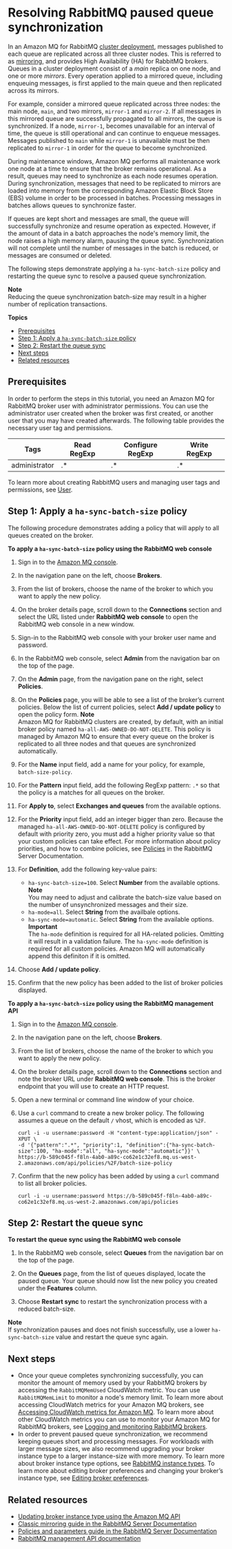 # Resolving RabbitMQ paused queue synchronization<a name="rabbitmq-queue-sync"></a>

 In an Amazon MQ for RabbitMQ [cluster deployment](rabbitmq-broker-architecture-cluster.md), messages published to each queue are replicated across all three cluster nodes\. This is referred to as [mirroring](https://www.rabbitmq.com/ha.html), and provides High Availability \(HA\) for RabbitMQ brokers\. Queues in a cluster deployment consist of a *main* replica on one node, and one or more *mirrors*\. Every operation applied to a mirrored queue, including enqueuing messages, is first applied to the main queue and then replicated across its mirrors\. 

 For example, consider a mirrored queue replicated across three nodes: the main node, `main`, and two mirrors, `mirror-1` and `mirror-2`\. If all messages in this mirrored queue are successfully propagated to all mirrors, the queue is synchronized\. If a node, `mirror-1`, becomes unavailable for an interval of time, the queue is still operational and can continue to enqueue messages\. Messages published to `main` while `mirror-1` is unavailable must be then replicated to `mirror-1` in order for the queue to become synchronized\. 

 During maintenance windows, Amazon MQ performs all maintenance work one node at a time to ensure that the broker remains operational\. As a result, queues may need to synchronize as each node resumes operation\. During synchronization, messages that need to be replicated to mirrors are loaded into memory from the corresponding Amazon Elastic Block Store \(EBS\) volume in order to be processed in batches\. Processing messages in batches allows queues to synchronize faster\. 

 If queues are kept short and messages are small, the queue will successfully synchronize and resume operation as expected\. However, if the amount of data in a batch approaches the node's memory limit, the node raises a high memory alarm, pausing the queue sync\. Synchronization will not complete until the number of messages in the batch is reduced, or messages are consumed or deleted\.

 The following steps demonstrate applying a `ha-sync-batch-size` policy and restarting the queue sync to resolve a paused queue synchronization\. 

**Note**  
Reducing the queue synchronization batch\-size may result in a higher number of replication transactions\.

**Topics**
+ [Prerequisites](#rabbitmq-queue-sync-prerequisites)
+ [Step 1: Apply a `ha-sync-batch-size` policy](#rabbitmq-queue-sync-step-1)
+ [Step 2: Restart the queue sync](#rabbitmq-queue-sync-step-2)
+ [Next steps](#rabbitmq-queue-sync-next-steps)
+ [Related resources](#rabbitmq-queue-sync-related-resources)

## Prerequisites<a name="rabbitmq-queue-sync-prerequisites"></a>

 In order to perform the steps in this tutorial, you need an Amazon MQ for RabbitMQ broker user with administrator permissions\. You can use the administrator user created when the broker was first created, or another user that you may have created afterwards\. The following table provides the necessary user tag and permissions\. 


| Tags | Read RegExp | Configure RegExp | Write RegExp | 
| --- | --- | --- | --- | 
| administrator | \.\* | \.\* | \.\* | 

 To learn more about creating RabbitMQ users and managing user tags and permissions, see [User](rabbitmq-basic-elements-user.md)\. 

## Step 1: Apply a `ha-sync-batch-size` policy<a name="rabbitmq-queue-sync-step-1"></a>

 The following procedure demonstrates adding a policy that will apply to all queues created on the broker\. 

**To apply a `ha-sync-batch-size` policy using the RabbitMQ web console**

1. Sign in to the [Amazon MQ console](https://console.aws.amazon.com/amazon-mq/)\.

1. In the navigation pane on the left, choose **Brokers**\.

1. From the list of brokers, choose the name of the broker to which you want to apply the new policy\.

1. On the broker details page, scroll down to the **Connections** section and select the URL listed under **RabbitMQ web console** to open the RabbitMQ web console in a new window\.

1. Sign\-in to the RabbitMQ web console with your broker user name and password\.

1. In the RabbitMQ web console, select **Admin** from the navigation bar on the top of the page\.

1. On the **Admin** page, from the navigation pane on the right, select **Policies**\.

1. On the **Policies** page, you will be able to see a list of the broker’s current policies\. Below the list of current policies, select **Add / update policy** to open the policy form\.
**Note**  
Amazon MQ for RabbitMQ clusters are created, by default, with an initial broker policy named `ha-all-AWS-OWNED-DO-NOT-DELETE`\. This policy is managed by Amazon MQ to ensure that every queue on the broker is replicated to all three nodes and that queues are synchronized automatically\.

1. For the **Name** input field, add a name for your policy, for example, `batch-size-policy`\.

1. For the **Pattern** input field, add the following RegExp pattern: `.*` so that the policy is a matches for all queues on the broker\.

1. For **Apply to**, select **Exchanges and queues** from the available options\.

1. For the **Priority** input field, add an integer bigger than zero\. Because the managed `ha-all-AWS-OWNED-DO-NOT-DELETE` policy is configured by default with priority zero, you must add a higher priority value so that your custom policies can take effect\. For more information about policy priorities, and how to combine policies, see [Policies](https://www.rabbitmq.com/parameters.html#policies) in the RabbitMQ Server Documentation\.

1. For **Definition**, add the following key\-value pairs:
   + `ha-sync-batch-size=100`\. Select **Number** from the available options\.
**Note**  
You may need to adjust and calibrate the batch\-size value based on the number of unsynchronized messages and their size\.
   + `ha-mode=all`\. Select **String** from the availbale options\.
   + `ha-sync-mode=automatic`\. Select **String** from the available options\.
**Important**  
The `ha-mode` definition is required for all HA\-related policies\. Omitting it will result in a validation failure\.
The `ha-sync-mode` definition is required for all custom policies\. Amazon MQ will automatically append this definiton if it is omitted\.

1. Choose **Add / update policy**\.

1. Confirm that the new policy has been added to the list of broker policies displayed\.

**To apply a `ha-sync-batch-size` policy using the RabbitMQ management API**

1. Sign in to the [Amazon MQ console](https://console.aws.amazon.com/amazon-mq/)\.

1. In the navigation pane on the left, choose **Brokers**\.

1. From the list of brokers, choose the name of the broker to which you want to apply the new policy\.

1. On the broker details page, scroll down to the **Connections** section and note the broker URL under **RabbitMQ web console**\. This is the broker endpoint that you will use to create an HTTP request\.

1. Open a new terminal or command line window of your choice\.

1. Use a `curl` command to create a new broker policy\. The following assumes a queue on the default `/` vhost, which is encoded as `%2F`\.

   ```
   curl -i -u username:password -H "content-type:application/json" -XPUT \
   -d '{"pattern":".*", "priority":1, "definition":{"ha-sync-batch-size":100, "ha-mode":"all", "ha-sync-mode":"automatic"}}' \
   https://b-589c045f-f8ln-4ab0-a89c-co62e1c32ef8.mq.us-west-2.amazonaws.com/api/policies/%2F/batch-size-policy
   ```

1. Confirm that the new policy has been added by using a `curl` command to list all broker policies\.

   ```
   curl -i -u username:password https://b-589c045f-f8ln-4ab0-a89c-co62e1c32ef8.mq.us-west-2.amazonaws.com/api/policies
   ```

## Step 2: Restart the queue sync<a name="rabbitmq-queue-sync-step-2"></a>

**To restart the queue sync using the RabbitMQ web console**

1. In the RabbitMQ web console, select **Queues** from the navigation bar on the top of the page\.

1. On the **Queues** page, from the list of queues displayed, locate the paused queue\. Your queue should now list the new policy you created under the **Features** column\.

1. Choose **Restart sync** to restart the synchronization process with a reduced batch\-size\.

**Note**  
If synchronization pauses and does not finish successfully, use a lower `ha-sync-batch-size` value and restart the queue sync again\.

## Next steps<a name="rabbitmq-queue-sync-next-steps"></a>
+  Once your queue completes synchronizing successfully, you can monitor the amount of memory used by your RabbitMQ brokers by accessing the `RabbitMQMemUsed` CloudWatch metric\. You can use `RabbitMQMemLimit` to monitor a node's memory limit\. To learn more about accessing CloudWatch metrics for your Amazon MQ brokers, see [Accessing CloudWatch metrics for Amazon MQ](amazon-mq-accessing-metrics.md)\. To learn more about other CloudWatch metrics you can use to monitor your Amazon MQ for RabbitMQ brokers, see [Logging and monitoring RabbitMQ brokers](security-logging-monitoring-cloudwatch.md#rabbitmq-logging-monitoring)\. 
+ In order to prevent paused queue synchronization, we recommend keeping queues short and processing messages\. For workloads with larger message sizes, we also recommend upgrading your broker instance type to a larger instance\-size with more memory\. To learn more about broker instance type options, see [RabbitMQ instance types](broker-instance-types.md#rabbitmq-broker-instance-types)\. To learn more about editing broker preferences and changing your broker’s instance type, see [Editing broker preferences](amazon-mq-rabbitmq-editing-broker-preferences.md)\. 

## Related resources<a name="rabbitmq-queue-sync-related-resources"></a>
+  [ Updating broker instance type using the Amazon MQ API ](https://docs.aws.amazon.com/amazon-mq/latest/api-reference/brokers-broker-id.html#brokers-broker-id-model-updatebrokerinput) 
+ [Classic mirroring guide in the RabbitMQ Server Documentation](https://www.rabbitmq.com/ha.html)
+ [Policies and parameters guide in the RabbitMQ Server Documentation](https://www.rabbitmq.com/parameters.html#policies)
+ [RabbitMQ management API documentation](https://pulse.mozilla.org/api/)